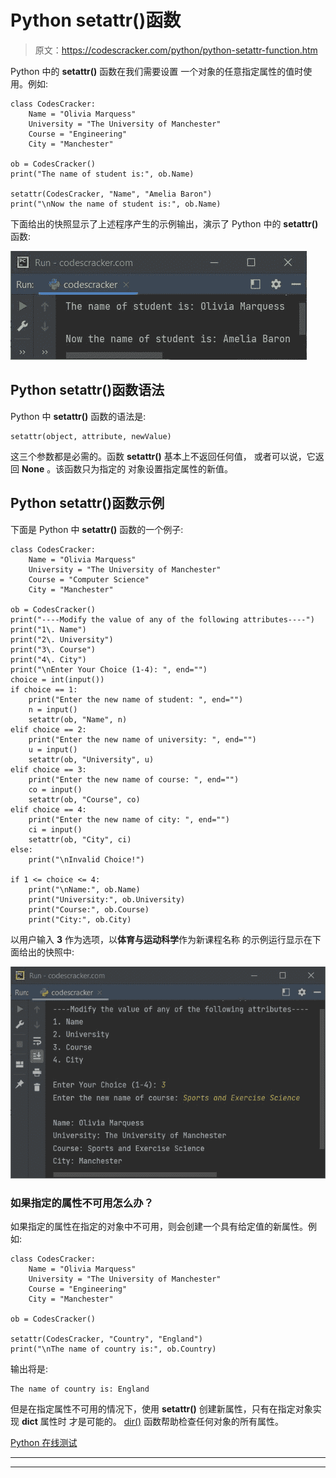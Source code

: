 # Python setattr()函数

> 原文：<https://codescracker.com/python/python-setattr-function.htm>

Python 中的 **setattr()** 函数在我们需要设置 一个对象的任意指定属性的值时使用。例如:

```
class CodesCracker:
    Name = "Olivia Marquess"
    University = "The University of Manchester"
    Course = "Engineering"
    City = "Manchester"

ob = CodesCracker()
print("The name of student is:", ob.Name)

setattr(CodesCracker, "Name", "Amelia Baron")
print("\nNow the name of student is:", ob.Name)
```

下面给出的快照显示了上述程序产生的示例输出，演示了 Python 中的 **setattr()** 函数:

![python setattr function](img/c5b43d255924c469293ba6e20627c2d3.png)

## Python setattr()函数语法

Python 中 **setattr()** 函数的语法是:

```
setattr(object, attribute, newValue)
```

这三个参数都是必需的。函数 **setattr()** 基本上不返回任何值， 或者可以说，它返回 **None** 。该函数只为指定的 对象设置指定属性的新值。

## Python setattr()函数示例

下面是 Python 中 **setattr()** 函数的一个例子:

```
class CodesCracker:
    Name = "Olivia Marquess"
    University = "The University of Manchester"
    Course = "Computer Science"
    City = "Manchester"

ob = CodesCracker()
print("----Modify the value of any of the following attributes----")
print("1\. Name")
print("2\. University")
print("3\. Course")
print("4\. City")
print("\nEnter Your Choice (1-4): ", end="")
choice = int(input())
if choice == 1:
    print("Enter the new name of student: ", end="")
    n = input()
    setattr(ob, "Name", n)
elif choice == 2:
    print("Enter the new name of university: ", end="")
    u = input()
    setattr(ob, "University", u)
elif choice == 3:
    print("Enter the new name of course: ", end="")
    co = input()
    setattr(ob, "Course", co)
elif choice == 4:
    print("Enter the new name of city: ", end="")
    ci = input()
    setattr(ob, "City", ci)
else:
    print("\nInvalid Choice!")

if 1 <= choice <= 4:
    print("\nName:", ob.Name)
    print("University:", ob.University)
    print("Course:", ob.Course)
    print("City:", ob.City)
```

以用户输入 **3** 作为选项，以**体育与运动科学**作为新课程名称 的示例运行显示在下面给出的快照中:

![python setattr function example](img/07232d4609985712b5cbc4fe478f6f26.png)

### 如果指定的属性不可用怎么办？

如果指定的属性在指定的对象中不可用，则会创建一个具有给定值的新属性。例如:

```
class CodesCracker:
    Name = "Olivia Marquess"
    University = "The University of Manchester"
    Course = "Engineering"
    City = "Manchester"

ob = CodesCracker()

setattr(CodesCracker, "Country", "England")
print("\nThe name of country is:", ob.Country)
```

输出将是:

```
The name of country is: England
```

但是在指定属性不可用的情况下，使用 **setattr()** 创建新属性，只有在指定对象实现 **__dict__** 属性时 才是可能的。 [dir()](/python/python-dir-function.htm) 函数帮助检查任何对象的所有属性。

[Python 在线测试](/exam/showtest.php?subid=10)

* * *

* * *